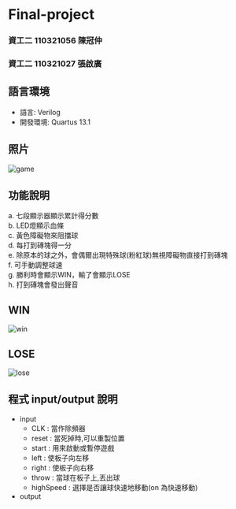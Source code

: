 # Final-project
### 資工二 110321056 陳冠仲 
### 資工二 110321027 張啟廣
## 語言環境
* 語言: Verilog
* 開發環境: Quartus 13.1
## 照片
  ![game](https://user-images.githubusercontent.com/122383629/211610812-e33b9299-2bb5-463a-83ac-d4cdb30b7008.jpg)
## 功能說明
a. 七段顯示器顯示累計得分數 \
b. LED燈顯示血條 \
c. 黃色障礙物來阻擋球 \
d. 每打到磚塊得一分 \
e. 除原本的球之外，會偶爾出現特殊球(粉紅球)無視障礙物直接打到磚塊 \
f. 可手動調整球速 \
g. 勝利時會顯示WIN，輸了會顯示LOSE \
h. 打到磚塊會發出聲音 
## WIN
  ![win](https://user-images.githubusercontent.com/122383629/211617781-c5b47757-f7bc-4e7e-bce1-989e95473028.jpg)  
## LOSE
  ![lose](https://user-images.githubusercontent.com/122383629/211617843-0a6da537-8963-4b11-9c34-2dc9f0782a2d.jpg)
## 程式 input/output 說明
* input
  * CLK       : 當作除頻器
  * reset     : 當死掉時,可以重製位置
  * start     : 用來啟動或暫停遊戲
  * left      : 使板子向左移
  * right     : 使板子向右移
  * throw     : 當球在板子上,丟出球
  * highSpeed : 選擇是否讓球快速地移動(on 為快速移動)
* output


